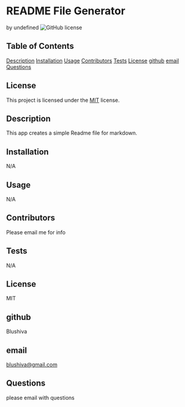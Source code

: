 # README File Generator
  by undefined
  ![GitHub license](https://img.shields.io/badge/license-MIT-blue.svg)

  ## Table of Contents
  
[Description](##description)
[Installation](##installation)
[Usage](#usage)
[Contributors](##contributing)
[Tests](##tests)
[License](##license)
[github](##github)
[email](##email)
[Questions](##questions)


## License

This project is licensed under the [MIT](https://choosealicense.com/licenses/MIT) license.
## Description
This app creates a simple Readme file for markdown.
## Installation
N/A
## Usage
N/A
## Contributors
Please email me for info
## Tests
N/A
## License
MIT
## github
Blushiva
## email
blushiva@gmail.com
## Questions
please email with questions